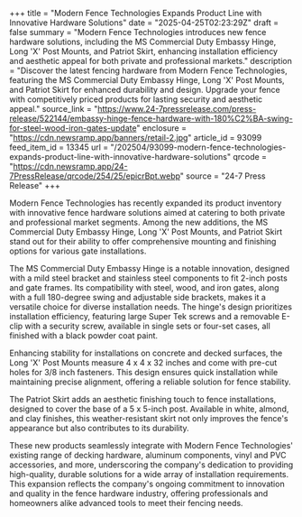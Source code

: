 +++
title = "Modern Fence Technologies Expands Product Line with Innovative Hardware Solutions"
date = "2025-04-25T02:23:29Z"
draft = false
summary = "Modern Fence Technologies introduces new fence hardware solutions, including the MS Commercial Duty Embassy Hinge, Long 'X' Post Mounts, and Patriot Skirt, enhancing installation efficiency and aesthetic appeal for both private and professional markets."
description = "Discover the latest fencing hardware from Modern Fence Technologies, featuring the MS Commercial Duty Embassy Hinge, Long 'X' Post Mounts, and Patriot Skirt for enhanced durability and design. Upgrade your fence with competitively priced products for lasting security and aesthetic appeal."
source_link = "https://www.24-7pressrelease.com/press-release/522144/embassy-hinge-fence-hardware-with-180%C2%BA-swing-for-steel-wood-iron-gates-update"
enclosure = "https://cdn.newsramp.app/banners/retail-2.jpg"
article_id = 93099
feed_item_id = 13345
url = "/202504/93099-modern-fence-technologies-expands-product-line-with-innovative-hardware-solutions"
qrcode = "https://cdn.newsramp.app/24-7PressRelease/qrcode/254/25/epicrBpt.webp"
source = "24-7 Press Release"
+++

<p>Modern Fence Technologies has recently expanded its product inventory with innovative fence hardware solutions aimed at catering to both private and professional market segments. Among the new additions, the MS Commercial Duty Embassy Hinge, Long 'X' Post Mounts, and Patriot Skirt stand out for their ability to offer comprehensive mounting and finishing options for various gate installations.</p><p>The MS Commercial Duty Embassy Hinge is a notable innovation, designed with a mild steel bracket and stainless steel components to fit 2-inch posts and gate frames. Its compatibility with steel, wood, and iron gates, along with a full 180-degree swing and adjustable side brackets, makes it a versatile choice for diverse installation needs. The hinge's design prioritizes installation efficiency, featuring large Super Tek screws and a removable E-clip with a security screw, available in single sets or four-set cases, all finished with a black powder coat paint.</p><p>Enhancing stability for installations on concrete and decked surfaces, the Long 'X' Post Mounts measure 4 x 4 x 32 inches and come with pre-cut holes for 3/8 inch fasteners. This design ensures quick installation while maintaining precise alignment, offering a reliable solution for fence stability.</p><p>The Patriot Skirt adds an aesthetic finishing touch to fence installations, designed to cover the base of a 5 x 5-inch post. Available in white, almond, and clay finishes, this weather-resistant skirt not only improves the fence's appearance but also contributes to its durability.</p><p>These new products seamlessly integrate with Modern Fence Technologies' existing range of decking hardware, aluminum components, vinyl and PVC accessories, and more, underscoring the company's dedication to providing high-quality, durable solutions for a wide array of installation requirements. This expansion reflects the company's ongoing commitment to innovation and quality in the fence hardware industry, offering professionals and homeowners alike advanced tools to meet their fencing needs.</p>